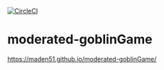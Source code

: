 [![CircleCI](https://circleci.com/gh/Maden51/moderated-goblinGame/tree/main.svg?style=svg)](https://circleci.com/gh/Maden51/moderated-goblinGame/tree/main)

# moderated-goblinGame
https://maden51.github.io/moderated-goblinGame/